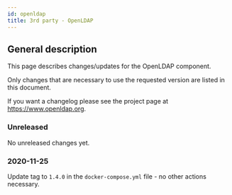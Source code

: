 ```yaml
---
id: openldap
title: 3rd party - OpenLDAP
---
```


## General description

This page describes changes/updates for the OpenLDAP component.

Only changes that are necessary to use the requested version are listed in this document.

If you want a changelog please see the project page at https://www.openldap.org.

### Unreleased

No unreleased changes yet.

### 2020-11-25

Update tag to `1.4.0` in the `docker-compose.yml` file - no other actions necessary.